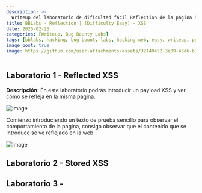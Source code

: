 ```yaml
---
description: >-
  Writeup del laboratorio de dificultad fácil Reflection de la página https://bugbountylabs.com/
title: BBLabs - Reflection | (Difficulty Easy) - XSS
date: 2025-02-25
categories: [Writeup, Bug Bounty Labs]
tags: [bblabs, hacking, bug bounty labs, hacking web, easy, writeup, pentesting]
image_post: true
image: https://github.com/user-attachments/assets/32140452-3a09-43d6-b1db-8791d9d0097f
---
```


## Laboratorio 1 - Reflected XSS

**Descripción:** En este laboratorio podrás introducir un payload XSS y ver cómo se refleja en la misma página.

![image](https://github.com/user-attachments/assets/18d7a55b-40c2-4afd-8d10-a38679d680ef)

Comienzo introduciendo un texto de prueba sencillo para observar el comportamiento de la página, consigo observar que el contenido que se introduce se ve reflejado en la web

![image](https://github.com/user-attachments/assets/547404d0-65d9-4e99-b37b-f631e4407ea9)


## Laboratorio 2 - Stored XSS

## Laboratorio 3 - 
